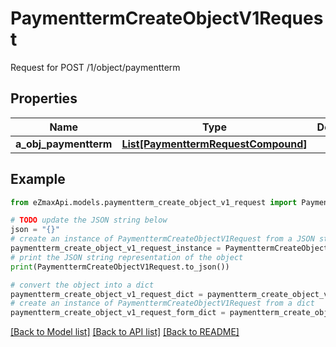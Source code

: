 # PaymenttermCreateObjectV1Request

Request for POST /1/object/paymentterm

## Properties

Name | Type | Description | Notes
------------ | ------------- | ------------- | -------------
**a_obj_paymentterm** | [**List[PaymenttermRequestCompound]**](PaymenttermRequestCompound.md) |  | 

## Example

```python
from eZmaxApi.models.paymentterm_create_object_v1_request import PaymenttermCreateObjectV1Request

# TODO update the JSON string below
json = "{}"
# create an instance of PaymenttermCreateObjectV1Request from a JSON string
paymentterm_create_object_v1_request_instance = PaymenttermCreateObjectV1Request.from_json(json)
# print the JSON string representation of the object
print(PaymenttermCreateObjectV1Request.to_json())

# convert the object into a dict
paymentterm_create_object_v1_request_dict = paymentterm_create_object_v1_request_instance.to_dict()
# create an instance of PaymenttermCreateObjectV1Request from a dict
paymentterm_create_object_v1_request_form_dict = paymentterm_create_object_v1_request.from_dict(paymentterm_create_object_v1_request_dict)
```
[[Back to Model list]](../README.md#documentation-for-models) [[Back to API list]](../README.md#documentation-for-api-endpoints) [[Back to README]](../README.md)



